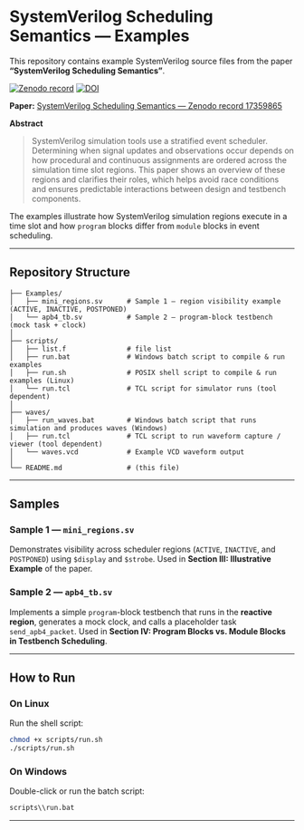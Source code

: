 # SystemVerilog Scheduling Semantics — Examples

This repository contains example SystemVerilog source files from the paper **“SystemVerilog Scheduling Semantics”**.

[![Zenodo record](https://img.shields.io/badge/Zenodo-17359865-blue?logo=zenodo\&style=flat)](https://zenodo.org/records/17359865) [![DOI](https://zenodo.org/badge/DOI/10.5281/zenodo.17359865.svg)](https://doi.org/10.5281/zenodo.17359865)

**Paper:** [SystemVerilog Scheduling Semantics — Zenodo record 17359865](https://zenodo.org/records/17359865)

**Abstract**

> SystemVerilog simulation tools use a stratified event scheduler. Determining when signal updates and observations occur depends on how procedural and continuous assignments are ordered across the simulation time slot regions. This paper shows an overview of these regions and clarifies their roles, which helps avoid race conditions and ensures predictable interactions between design and testbench components.

The examples illustrate how SystemVerilog simulation regions execute in a time slot and how `program` blocks differ from `module` blocks in event scheduling.

---

## Repository Structure

```
├── Examples/
│   ├── mini_regions.sv      # Sample 1 — region visibility example (ACTIVE, INACTIVE, POSTPONED)
│   └── apb4_tb.sv           # Sample 2 — program-block testbench (mock task + clock)
│
├── scripts/
│   ├── list.f               # file list
│   ├── run.bat              # Windows batch script to compile & run examples
│   ├── run.sh               # POSIX shell script to compile & run examples (Linux)
│   └── run.tcl              # TCL script for simulator runs (tool dependent)
│
├── waves/
│   ├── run_waves.bat        # Windows batch script that runs simulation and produces waves (Windows)
│   ├── run.tcl              # TCL script to run waveform capture / viewer (tool dependent)
│   └── waves.vcd            # Example VCD waveform output
│
└── README.md                # (this file)

```

---

## Samples

### Sample 1 — `mini_regions.sv`

Demonstrates visibility across scheduler regions (`ACTIVE`, `INACTIVE`, and `POSTPONED`) using `$display` and `$strobe`.
Used in **Section III: Illustrative Example** of the paper.

### Sample 2 — `apb4_tb.sv`

Implements a simple `program`-block testbench that runs in the **reactive region**, generates a mock clock, and calls a placeholder task `send_apb4_packet`.
Used in **Section IV: Program Blocks vs. Module Blocks in Testbench Scheduling**.

---

## How to Run

### On Linux

Run the shell script:

```bash
chmod +x scripts/run.sh
./scripts/run.sh
```

### On Windows

Double-click or run the batch script:

```bash
scripts\\run.bat
```

---